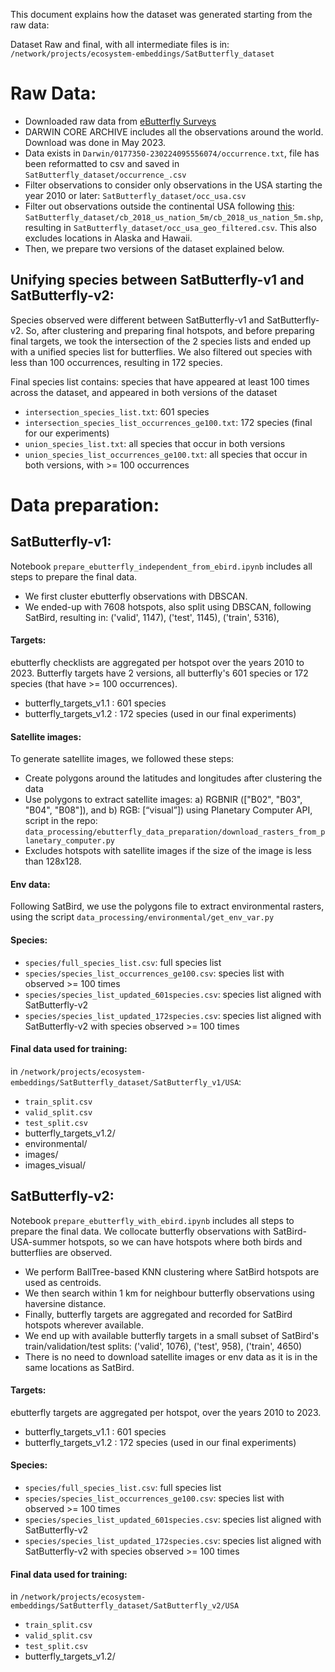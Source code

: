 This document explains how the dataset was generated starting from the raw data:

Dataset Raw and final, with all intermediate files is in: `/network/projects/ecosystem-embeddings/SatButterfly_dataset`

# Raw Data:
* Downloaded raw data from [eButterfly Surveys ](https://www.gbif.org/dataset/cf3bdc30-370c-48d3-8fff-b587a39d72d6)
* DARWIN CORE ARCHIVE includes all the observations around the world. Download was done in May 2023.
* Data exists in `Darwin/0177350-230224095556074/occurrence.txt`, file has been reformatted to csv and saved in `SatButterfly_dataset/occurrence_.csv`
* Filter observations to consider only observations in the USA starting the year 2010 or later: `SatButterfly_dataset/occ_usa.csv`
* Filter out observations outside the continental USA following [this](https://www.census.gov/geographies/mapping-files/time-series/geo/carto-boundary-file.html): `SatButterfly_dataset/cb_2018_us_nation_5m/cb_2018_us_nation_5m.shp`, resulting in `SatButterfly_dataset/occ_usa_geo_filtered.csv`. This also excludes locations in Alaska and Hawaii.
* Then, we prepare two versions of the dataset explained below.

## Unifying species between SatButterfly-v1 and SatButterfly-v2:
Species observed were different between SatButterfly-v1 and SatButterfly-v2. So, after clustering and preparing final hotspots, and before preparing final targets, we took the intersection of the 2 species lists and ended up with a unified species list for butterflies. We also filtered out species with less than 100 occurrences, resulting in 172 species.

Final species list contains: species that have appeared at least 100 times across the dataset, and appeared in both versions of the dataset

- `intersection_species_list.txt`: 601 species
- `intersection_species_list_occurrences_ge100.txt`: 172 species (final for our experiments)
- `union_species_list.txt`: all species that occur in both versions
- `union_species_list_occurrences_ge100.txt`: all species that occur in both versions, with >= 100 occurrences

# Data preparation:
## SatButterfly-v1:
Notebook `prepare_ebutterfly_independent_from_ebird.ipynb` includes all steps to prepare the final data.
- We first cluster ebutterfly observations with DBSCAN.
- We ended-up with 7608 hotspots, also split using DBSCAN, following SatBird, resulting in: ('valid', 1147), ('test', 1145), ('train', 5316),

#### Targets:
ebutterfly checklists are aggregated per hotspot over the years 2010 to 2023. Butterfly targets have 2 versions, all butterfly's 601 species or 172 species (that have >= 100 occurrences).
- butterfly_targets_v1.1 : 601 species
- butterfly_targets_v1.2 : 172 species (used in our final experiments)

#### Satellite images:
To generate satellite images, we followed these steps:
- Create polygons around the latitudes and longitudes after clustering the data
- Use polygons to extract satellite images: a) RGBNIR (["B02", "B03", "B04", "B08"]), and b) RGB: [“visual”]) using Planetary Computer API, script in the repo: `data_processing/ebutterfly_data_preparation/download_rasters_from_planetary_computer.py`
- Excludes hotspots with satellite images if the size of the image is less than 128x128.

#### Env data:
Following SatBird, we use the polygons file to extract environmental rasters, using the script `data_processing/environmental/get_env_var.py`

#### Species:
- `species/full_species_list.csv`: full species list
- `species/species_list_occurrences_ge100.csv`: species list with observed >= 100 times
- `species/species_list_updated_601species.csv`: species list aligned with SatButterfly-v2
- `species/species_list_updated_172species.csv`: species list aligned with SatButterfly-v2 with species observed >= 100 times

#### Final data used for training:
in `/network/projects/ecosystem-embeddings/SatButterfly_dataset/SatButterfly_v1/USA`:
- `train_split.csv`
- `valid_split.csv`
- `test_split.csv`
- butterfly_targets_v1.2/
- environmental/
- images/
- images_visual/

## SatButterfly-v2:
Notebook `prepare_ebutterfly_with_ebird.ipynb` includes all steps to prepare the final data. We collocate butterfly observations with SatBird-USA-summer hotspots, so we can have hotspots where both birds and butterflies are observed.
* We perform BallTree-based KNN clustering where SatBird hotspots are used as centroids. 
* We then search within $1$ km for neighbour butterfly observations using haversine distance. 
* Finally, butterfly targets are aggregated and recorded for SatBird hotspots wherever available. 
* We end up with available butterfly targets in a small subset of SatBird's train/validation/test splits: ('valid', 1076), ('test', 958), ('train', 4650)
* There is no need to download satellite images or env data as it is in the same locations as SatBird.

#### Targets:
ebutterfly targets are aggregated per hotspot, over the years 2010 to 2023.
- butterfly_targets_v1.1 : 601 species
- butterfly_targets_v1.2 : 172 species (used in our final experiments)

#### Species:
- `species/full_species_list.csv`: full species list
- `species/species_list_occurrences_ge100.csv`: species list with observed >= 100 times
- `species/species_list_updated_601species.csv`: species list aligned with SatButterfly-v2
- `species/species_list_updated_172species.csv`: species list aligned with SatButterfly-v2 with species observed >= 100 times

#### Final data used for training:
in `/network/projects/ecosystem-embeddings/SatButterfly_dataset/SatButterfly_v2/USA`
- `train_split.csv`
- `valid_split.csv`
- `test_split.csv`
- butterfly_targets_v1.2/
